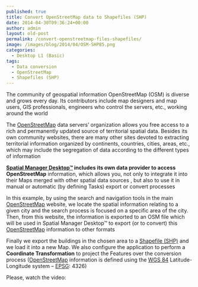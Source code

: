 ```yaml
---
published: true
title: Convert OpenStreetMap data to Shapefiles (SHP)
date: 2014-04-30T09:36:24+00:00
author: admin
layout: old-post
permalink: /convert-openstreetmap-files-shapefiles/
image: /images/blog/2014/04/OSM-SHP85.png
categories:
  - Desktop L1 (Basic)
tags:
  - Data conversion
  - OpenStreetMap
  - Shapefiles (SHP)
---
```

The community of geospatial information OpenStreetMap (OSM) is diverse and grows every day. Its contributors include map designers and map users, GIS professionals, engineers who control the servers, etc., working around the world<!--more-->

The <a title="OpenStreetMap main website" href="http://www.openstreetmap.org" target="_blank" rel="nofollow">OpenStreetMap</a> data servers&#8217; organization allows you free access to a rich and permanently updated source of territorial spatial data. Besides its own community websites, there are many other sites devoted to extracting territorial information organized by continents, countries, cities, areas, etc., which may include the segregation of data according to the different types of information

**<a href="http://www.spatialmanager.com/spm-desktop/" target="_blank" rel="nofollow">Spatial Manager Desktop™</a> includes its own data provider to access OpenStreetMap** information, which allows you, not only to integrate it into their Maps merged with other spatial data sources , but also to use it in manual or automatic (by defining Tasks) export or convert processes

In this example, by using the search and navigation tools in the main <a title="OpenStreetMap main website" href="http://www.openstreetmap.org" target="_blank" rel="nofollow">OpenStreetMap</a> website, we locate the spatial information relating to a given city and the search process is focused on a specific area of the city. Then, from this website, the information is exported to an OSM file which will be used in Spatial Manager Desktop™ to export (or to convert) this <a title="OpenStreetMap main website" href="http://www.openstreetmap.org" target="_blank" rel="nofollow">OpenStreetMap</a> information to other formats

Finally we export the buildings in the chosen area to a <a title="Shapefile Wiki" href="http://en.wikipedia.org/wiki/Shapefile" target="_blank" rel="nofollow">Shapefile (SHP)</a> and we load it into a new Map. We also configure the application to perform a **Coordinate Transformation** to project the Features over the conversion process (<a title="OpenStreetMap main website" href="http://www.openstreetmap.org" target="_blank" rel="nofollow">OpenStreetMap</a> information is defined using the <a title="World Geodetic System" href="http://en.wikipedia.org/wiki/WGS_84" target="_blank" rel="nofollow">WGS 84</a> Latitude-Longitude system &#8211; <a title="EPSG Geodetic Parameter Dataset" href="http://www.epsg-registry.org/" target="_blank" rel="nofollow">EPSG</a>: 4326)

Please, watch the video:
